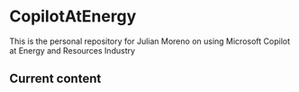 # CopilotAtEnergy
This is the personal repository for Julian Moreno on using Microsoft Copilot at Energy and Resources Industry
## Current content
